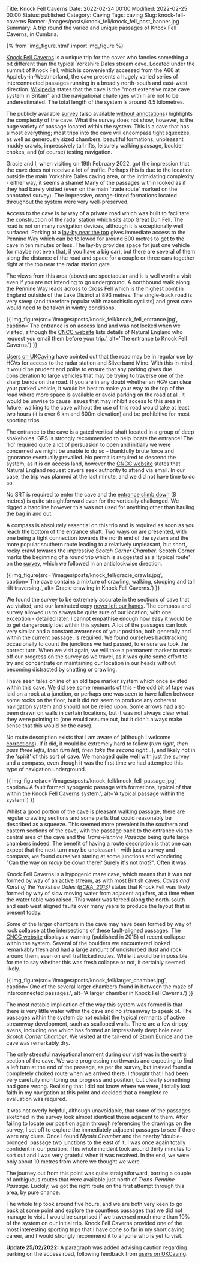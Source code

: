 Title: Knock Fell Caverns
Date: 2022-02-24 00:00
Modified: 2022-02-25 00:00
Status: published
Category: Caving
Tags: caving
Slug: knock-fell-caverns
Banner: /images/posts/knock_fell/knock_fell_post_banner.jpg
Summary: A trip round the varied and unique passages of Knock Fell Caverns, in Cumbria.

{% from 'img_figure.html' import img_figure %}

[Knock Fell Caverns][1] is a unique trip for the caver who fancies something a bit different than the typical Yorkshire Dales stream cave. Located under the summit of Knock Fell, which is conveniently accessed from the A66 at Appleby-in-Westmorland, the cave presents a hugely varied series of interconnected passages running in a broadly north-south and east-west direction. [Wikipedia][2] states that the cave is the "most extensive maze cave system in Britain" and the navigational challenges within are not to be underestimated. The total length of the system is around 4.5 kilometres.

The publicly available [survey][3] (also available [without annotations][4]) highlights the complexity of the cave. What the survey does not show, however, is the huge variety of passage located within the system. This is a cave that has almost everything; most trips into the cave will encompass tight squeezes, as well as generously sized chambers, beautiful formations, unpleasant muddy crawls, impressively tall rifts, leisurely walking passage, boulder chokes, and (of course) testing navigation.

Gracie and I, when visiting on 19th February 2022, got the impression that the cave does not receive a lot of traffic. Perhaps this is due to the location outside the main Yorkshire Dales caving area, or the intimidating complexity - either way, it seems a shame! Many of the passages within looked as if they had barely visited (even on the main 'trade route' marked on the annotated survey). The impressive, orange-tinted formations located throughout the system were very well-preserved.

Access to the cave is by way of a private road which was built to facilitate the construction of the [radar station][5] which sits atop Great Dun Fell. The road is not on many navigation devices, although it is exceptionally well surfaced. Parking at a [lay-by near the top][6] gives immediate access to the Pennine Way which can be followed for around 600 metres to get to the cave in ten minutes or less. The lay-by provides space for just one vehicle (or maybe not even that, if you have a big car), but there are several of them along the distance of the road and space for a couple or three cars together right at the top near the radar station gate.

The views from this area (above) are spectacular and it is well worth a visit even if you are not intending to go underground. A northbound walk along the Pennine Way leads across to Cross Fell  which is the highest point in England outside of the Lake District at 893 metres. The single-track road is very steep (and therefore popular with masochistic cyclists) and great care would need to be taken in wintry conditions.

{{ img_figure(src='/images/posts/knock_fell/knock_fell_entrance.jpg',
              caption='The entrance is on access land and was not locked when we visited, although the <a href="https://cncc.org.uk/cave/knock-fell-caverns">CNCC website</a> lists details of Natural England who request you email them before your trip.',
              alt='The entrance to Knock Fell Caverns.') }}

[Users on UKCaving][12] have pointed out that the road may be in regular use by HGVs for access to the radar station and Silverband Mine. With this in mind, it would be prudent and polite to ensure that any parking gives due consideration to large vehicles that may be trying to traverse one of the sharp bends on the road. If you are in any doubt whether an HGV can clear your parked vehicle, it would be best to make your way to the top of the road where more space is available or avoid parking on the road at all. It would be unwise to cause issues that may inhibit access to this area in future; walking to the cave without the use of this road would take at least two hours (it is over 6 km and 600m elevation) and be prohibitive for most sporting trips.

The entrance to the cave is a gated vertical shaft located in a group of deep shakeholes. GPS is strongly recommended to help locate the entrance! The 'lid' required quite a lot of persuasion to open and initially we were concerned we might be unable to do so - thankfully brute force and ignorance eventually prevailed. No permit is required to descend the system, as it is on access land, however the [CNCC website][1] states that Natural England request cavers seek authority to attend via email. In our case, the trip was planned at the last minute, and we did not have time to do so.

No SRT is required to enter the cave and the [entrance climb down][7] (8 metres) is quite straightforward even for the vertically challenged. We rigged a handline however this was not used for anything other than hauling the bag in and out.

A compass is absolutely essential on this trip and is required as soon as you reach the bottom of the entrance shaft. Two ways on are presented, with one being a tight connection towards the north end of the system and the more popular southern route leading to a relatively unpleasant, but short, rocky crawl towards the impressive *Scotch Corner Chamber*. Scotch Corner marks the beginning of a round trip which is suggested as a 'typical route' on the [survey][3], which we followed in an anticlockwise direction.

{{ img_figure(src='/images/posts/knock_fell/gracie_crawls.jpg',
              caption='The cave contains a mixture of crawling, walking, stooping and tall rift traversing.',
              alt='Gracie crawling in Knock Fell Caverns.') }}

We found the survey to be extremely accurate in the sections of cave that we visited, and our laminated copy [never left our hands][8]. The compass and survey allowed us to always be quite sure of our location, with one exception - detailed later. I cannot empathise enough how easy it would be to get dangerously lost within this system. A lot of the passages can look very similar and a constant awareness of your position, both generally and within the current passage, is required. We found ourselves backtracking occasionally to count the junctions we had passed, to ensure we took the correct turn. When we visit again, we will take a permanent marker to mark off our progress on the survey as we travel, as it was quite some effort to try and concentrate on maintaining our location in our heads without becoming distracted by chatting or crawling.

I have seen tales online of an old tape marker system which once existed within this cave. We did see some remnants of this - the odd bit of tape was laid on a rock at a junction, or perhaps one was seen to have fallen between some rocks on the floor, but it did not seem to produce any coherent navigation system and should not be relied upon. Some arrows had also been drawn on walls in certain locations, but it was not always clear what they were pointing to (one would assume out, but it didn't always make sense that this would be the case).

No route description exists that I am aware of (although I welcome [corrections][9]). If it did, it would be extremely hard to follow (*turn right, then pass three lefts, then turn left, then take the second right...*), and likely not in the 'spirit' of this sort of cave. We managed quite well with just the survey and a compass, even though it was the first time we had attempted this type of navigation underground.

{{ img_figure(src='/images/posts/knock_fell/knock_fell_passage.jpg',
              caption='A fault formed hypogenic passage with formations, typical of that within the Knock Fell Caverns system.',
              alt='A typical passage within the system.') }}

Whilst a good portion of the cave is pleasant walking passage, there are regular crawling sections and some parts that could reasonably be described as a squeeze. This seemed more prevalent in the southern and eastern sections of the cave, with the passage back to the entrance via the central area of the cave and the *Trans-Pennine Passage* being quite large chambers indeed. The benefit of having a route description is that one can expect that the next turn may be unpleasant - with just a survey and compass, we found ourselves staring at some junctions and wondering "Can the way on *really* be down there? Surely it's not *that*?". Often it was.

Knock Fell Caverns is a hypogenic maze cave, which means that it was not formed by way of an active stream, as with most British caves. *Caves and Karst of the Yorkshire Dales ([BCRA, 2013][10])* states that Knock Fell was likely formed by way of slow moving water from adjacent aquifers, at a time when the water table was raised. This water was forced along the north-south and east-west aligned faults over many years to produce the layout that is present today.

Some of the larger chambers in the cave may have been formed by way of rock collapse at the intersections of these fault-aligned passages. The [CNCC website][1] displays a warning (published in 2015) of recent collapse within the system. Several of the boulders we encountered looked remarkably fresh and had a large amount of undisturbed dust and rock around them, even on well trafficked routes. While it would be impossible for me to say whether this was fresh collapse or not, it certainly seemed likely.

{{ img_figure(src='/images/posts/knock_fell/larger_chamber.jpg',
              caption='One of the several larger chambers found in between the maze of interconnected passages.',
              alt='A larger chamber in Knock Fell Caverns.') }}

The most notable implication of the way this system was formed is that there is very little water within the cave and no streamway to speak of. The passages within the system do not exhibit the typical remnants of active streamway development, such as scalloped walls. There are a few drippy avens, including one which has formed an impressively deep hole near *Scotch Corner Chamber*. We visited at the tail-end of [Storm Eunice][11] and the cave was remarkably dry.

The only stressful navigational moment during our visit was in the central section of the cave. We were progressing northwards and expecting to find a left turn at the end of the passage, as per the survey, but instead found a completely choked route when we arrived there. I *thought* that I had been very carefully monitoring our progress and position, but clearly something had gone wrong. Realising that I did not know where we were, I totally lost faith in my navigation at this point and decided that a complete re-evaluation was required.

It was not overly helpful, although unavoidable, that some of the passages sketched in the survey look almost identical those adjacent to them. After failing to locate our position again through referencing the drawings on the survey, I set off to explore the immediately adjacent passages to see if there were any clues. Once I found *Myotis Chamber* and the nearby 'double-pronged' passage two junctions to the east of it, I was once again totally confident in our position. This whole incident took around thirty minutes to sort out and I was very grateful when it was resolved. In the end, we were only about 10 metres from where we thought we were.

The journey out from this point was quite straightforward, barring a couple of ambiguous routes that were available just north of *Trans-Pennine Passage*. Luckily, we got the right route on the first attempt through this area, by pure chance.

The whole trip took around five hours, and we are both very keen to go back at some point and explore the countless passages that we did not manage to visit. I would be surprised if we traversed much more than 10% of the system on our initial trip. Knock Fell Caverns provided one of the most interesting sporting trips that I have done so far in my short caving career, and I would strongly recommend it to anyone who is yet to visit.

**Update 25/02/2022:** A paragraph was added advising caution regarding parking on the access road, following feedback from [users on UKCaving][12].

[1]: https://cncc.org.uk/cave/knock-fell-caverns                            "CNCC: Knock Fell Caverns"
[2]: https://en.wikipedia.org/wiki/Moorhouse_and_Cross_Fell                 "Wikipedia: Moorhouse and Cross Fell"
[3]: /images/posts/knock_fell/knock_fell_survey.jpg                         "Knock Fell Caverns Survey"
[4]: /images/posts/knock_fell/knock_fell_unannotated.png                    "Knock Fell Caverns Survey (unannotated)"
[5]: https://en.wikipedia.org/wiki/Great_Dun_Fell                           "Wikipedia: Great Dun Fell"
[6]: https://goo.gl/maps/YMKWS9w48cnEWPPs7                                  "Google Maps"
[7]: /images/posts/knock_fell/knock_fell_entrance_climb.jpg                 "Knock Fell Caverns entrance climb"
[8]: /images/posts/knock_fell/gracie_checks_survey.jpg                      "Gracie checks the survery"
[9]: mailto:andrew@northall.me.uk?subject=Knock%20Fell%20Caverns            "Email me"
[10]: https://bcra.org.uk/bookshop/dales.html                               "BCRA: Caves and Karst of the Yorkshire Dales"
[11]: https://en.wikipedia.org/wiki/Storm_Eunice                            "Wikipedia: Storm Eunice"
[12]: https://ukcaving.com/board/index.php?topic=29231.msg357978#msg357978  "UKCaving: Knock Fell Caverns"
